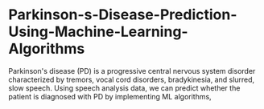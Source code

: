 # Parkinson-s-Disease-Prediction-Using-Machine-Learning-Algorithms
Parkinson's disease (PD) is a progressive central nervous system disorder characterized by tremors, vocal cord disorders, bradykinesia, and slurred, slow speech. Using speech analysis data, we can predict whether the patient is diagnosed with PD by implementing ML algorithms,
